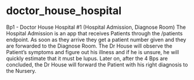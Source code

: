 # doctor_house_hospital
Bp1 - Doctor House Hospital #1 (Hospital Admission, Diagnose Room)  The Hospital Admission is an app that receives Patients through the /patients endpoint. As soon as they arrive they get a patient number given and they are forwarded to the Diagnose Room. The Dr House will observe the Patient’s symptoms and figure out his illness and if he is unsure, he will quickly estimate that it must be lupus. Later on, after the 4 Bps are concluded, the Dr House will forward the Patient with his right diagnosis to the Nursery. 
